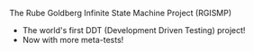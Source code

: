 The Rube Goldberg Infinite State Machine Project (RGISMP)

- The world's first DDT (Development Driven Testing) project!
- Now with more meta-tests!
